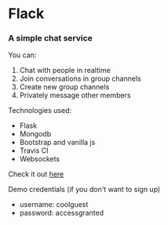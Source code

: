 # Flack

### A simple chat service

You can:
1. Chat with people in realtime
1. Join conversations in group channels
2. Create new group channels
3. Privately message other members

Technologies used:
* Flask
* Mongodb
* Bootstrap and vanilla js
* Travis CI
* Websockets

Check it out [here](http://thompson-flack.herokuapp.com/)

Demo credentials (if you don't want to sign up)
* username: coolguest
* password: accessgranted
